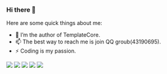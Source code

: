 ### Hi there 👋

Here are some quick things about me:

- 🔭 I’m the author of TemplateCore.
- 📫 The best way to reach me is  join QQ groub(43190695).
- ⚡ Coding is my passion.

<!-- <p align="center"> 大家好，我是航哥！ </p>  

<p align="center"> 有多年.NET分布式系统及微服务开发经验，拥有丰富的 挖坑 踩坑 填坑 背锅经验 🐶   </p>  
<p align="center"> 专注于Golang,.NET CORE开发，目前正在对区块链技术及Web3.0的研究</p>   -->

![](https://github-profile-summary-cards.vercel.app/api/cards/profile-details?username=jiyuwu&theme=github)
![](https://github-profile-summary-cards.vercel.app/api/cards/repos-per-language?username=jiyuwu&theme=github)
![](https://github-profile-summary-cards.vercel.app/api/cards/most-commit-language?username=jiyuwu&theme=github)
![](https://github-profile-summary-cards.vercel.app/api/cards/stats?username=jiyuwu&theme=github)
![](https://github-profile-summary-cards.vercel.app/api/cards/productive-time?username=jiyuwu&theme=github)
